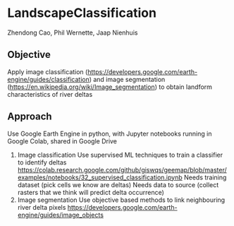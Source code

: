 # LandscapeClassification
Zhendong Cao, Phil Wernette, Jaap Nienhuis

## Objective
Apply image classification (https://developers.google.com/earth-engine/guides/classification) and image segmentation (https://en.wikipedia.org/wiki/Image_segmentation) to obtain landform characteristics of river deltas

## Approach
Use Google Earth Engine in python, with Jupyter notebooks running in Google Colab, shared in Google Drive

1. Image classification
Use supervised ML techniques to train a classifier to identify deltas https://colab.research.google.com/github/giswqs/geemap/blob/master/examples/notebooks/32_supervised_classification.ipynb
Needs training dataset (pick cells we know are deltas)
Needs data to source (collect rasters that we think will predict delta occurrence) 
2. Image segmentation
Use objective based methods to link neighbouring river delta pixels
https://developers.google.com/earth-engine/guides/image_objects
